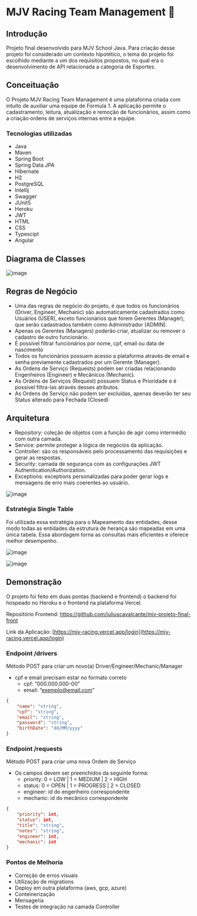 # MJV Racing Team Management 🏁

## Introdução

Projeto final desenvolvido para MJV School Java. Para criação desse projeto foi considerado um contexto hipotético, o tema do projeto foi escolhido mediante a um dos requisitos propostos, no qual era o desenvolvimento de API relacionada a categoria de Esportes.

## Conceituação

O Projeto MJV Racing Team Management é uma plataforma criada com intuíto de auxiliar uma equipe de Formula 1. A aplicação permite o cadastramento, leitura, atualização e remoção de funcionários, assim como a criação ordens de serviços internas entre a equipe.

### Tecnologias utilizadas
- Java
- Maven
- Spring Boot
- Spring Data JPA
- Hibernate
- H2
- PostgreSQL
- Intellij
- Swagger
- JUnit5
- Heroku
- JWT
- HTML
- CSS
- Typescipt
- Angular

## Diagrama de Classes

![image](https://user-images.githubusercontent.com/89096854/199824554-67385d19-0c7a-4d94-8d78-23cabe6ce43f.png)

## Regras de Negócio

- Uma das regras de negócio do projeto, é que todos os funcionários (Driver, Engineer, Mechanic) são automaticamente cadastrados como Usuários (USER), exceto funcionários que forem Gerentes (Manager), que serão cadastrados também como Administrador (ADMIN).
- Apenas os Gerentes (Managers) poderão criar, atualizar ou remover o cadastro de outro funcionário.
- É possível filtrar funcionários por nome, cpf, email ou data de nascimento
- Todos os funcionários possuem acesso a plataforma através de email e senha previamente cadastrados por um Gerente (Manager).
- As Ordens de Serviço (Requests) podem ser criadas relacionando Engenheiros (Engineer) e Mecânicos (Mechanic).
- As Ordens de Serviços (Request) possuem Status e Prioridade e é possível filtra-las através desses atributos.
- As Ordens de Serviço não podem ser excluídas, apenas deverão ter seu Status alterado para Fechada (Closed)

## Arquitetura 

- Repository: coleção de objetos com a função de agir como intermédio com outra camada.
- Service: permite proteger a lógica de negócios da aplicação.
- Controller: são os responsáveis pelo processamento das requisições e gerar as respostas.
- Security: camada de segurança com as configurações JWT Authentication/Authorization.
- Exceptions: exceptions personalizadas para poder gerar logs e mensagens de erro mais coerentes ao usuário.

![image](https://user-images.githubusercontent.com/89096854/199824633-256ed329-a244-40ab-af78-4c4afdd75221.png)


### Estratégia Single Table 
Foi utilizada essa estratégia para o Mapeamento das entidades, desse modo todas as entidades da estrutura de herança são mapeadas em uma única tabela. 
Essa abordagem torna as consultas mais eficientes e oferece melhor desempenho. 

![image](https://user-images.githubusercontent.com/89096854/199834954-d2d45287-5f84-4a92-9b63-a311566a8205.png)

![image](https://user-images.githubusercontent.com/89096854/199834927-ffe03b6e-3b88-44ad-a467-e7d4ec6c4f24.png)



## Demonstração

O projeto foi feito em duas pontas (backend e frontend) o backend foi hospeado no Heroku e o frontend na plataforma Vercel.

Repositório Frontend: https://github.com/juliuscavalcante/mjv-projeto-final-front

Link da Aplicação: [https://mjv-racing.vercel.app/login](https://mjv-racing.vercel.app/login)

### Endpoint /drivers

Método POST para criar um novo(a) Driver/Engineer/Mechanic/Manager

- cpf e email precisam estar no formato correto
    - cpf: “000.000.000-00”
    - email: “exemplo@email.com”

```json
{
    "name": "string",
    "cpf": "string",
    "email": "string",
    "password": "string",
    "birthDate": "dd/MM/yyyy"
}
```

### Endpoint /requests

Método POST para criar uma nova Ordem de Serviço

- Os campos devem ser preenchidos da seguinte forma:
    - priority: 0 = LOW | 1 = MEDIUM | 2 = HIGH
    - status: 0 = OPEN | 1 = PROGRESS | 2 = CLOSED
    - engineer: id do engenheiro correspondente
    - mechanic: id do mecânico correspondente

```json
{
    "priority": int,
    "status": int,
    "title": "string",
    "notes": "string",
    "engineer": int,
    "mechanic": int
}
```

### Pontos de Melhoria

- Correção de erros visuais
- Utilização de migrations
- Deploy em outra plataforma (aws, gcp, azure)
- Conteinerização
- Mensageria 
- Testes de integração na camada Controller


